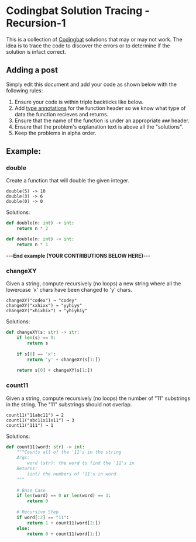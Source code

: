 # Codingbat Solution Tracing - Recursion-1
This is a collection of [Codingbat](http://codingbat.com) solutions that may or may not work. 
The idea is to trace the code to discover the errors or to determine if the solution is infact correct.

## Adding a post
Simply edit this document and add your code as shown below with the following rules:
1. Ensure your code is within triple backticks like below. 
2. Add [type annotations](https://docs.python.org/3/library/typing.html) for the function header so we know what type of data the function recieves and returns.
3. Ensure that the name of the function is under an appropriate `###` header.
4. Ensure that the problem's explanation text is above all the "solutions". 
5. Keep the problems in alpha order.

## Example:
### double
Create a function that will double the given integer.
```
double(5) -> 10
double(3) -> 6
double(0) -> 0
```
Solutions:

```python
def double(n: int) -> int:
    return n * 2
```

```python
def double(n: int) -> int:
    return n * 1
```

---**End example (YOUR CONTRIBUTIONS BELOW HERE)**---

### changeXY
Given a string, compute recursively (no loops) a new string where all the lowercase 'x' chars have been changed to 'y' chars.
```
changeXY("codex") → "codey"
changeXY("xxhixx") → "yyhiyy"
changeXY("xhixhix") → "yhiyhiy"
```
Solutions:

```python
def changeXY(s: str) -> str:
    if len(s) == 0:
        return s
    
    if s[0] == 'x':
        return 'y' + changeXY(s[1:])
    
    return s[0] + changeXY(s[1:])
```

### count11
Given a string, compute recursively (no loops) the number of "11" substrings in the string. The "11" substrings should not overlap.
```
count11("11abc11") → 2
count11("abc11x11x11") → 3
count11("111") → 1
```

Solutions:
```python
def count11(word: str) -> int:
    """Counts all of the '11's in the string
    Args:
        word (str): the word to find the '11's in
    Returns:
        (int) the numbers of '11's in word
    """
    
    # Base Case
    if len(word) == 0 or len(word) == 1:
        return 0
    
    # Recursive Step
    if word[:2] == "11":
        return 1 + count11(word[2:])
    else:
        return 0 + count11(word[1:])
```

